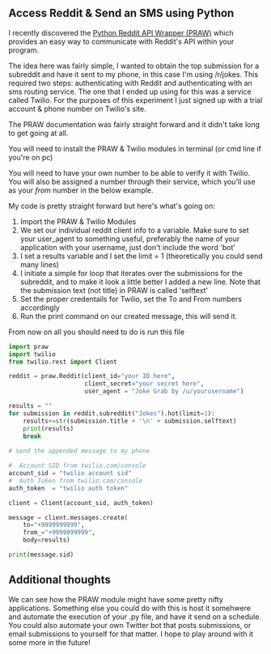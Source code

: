 ## Access Reddit & Send an SMS using Python

I recently discovered the [Python Reddit API Wrapper (PRAW)](http://praw.readthedocs.io/en/latest/index.html) which provides an easy way to communicate with Reddit's API within your program.

The idea here was fairly simple, I wanted to obtain the top submission for a subreddit and have it sent to my phone, in this case I'm using /r/jokes.  This required two steps: authenticating with Reddit and authenticating with an sms routing service.  The one that I ended up using for this was a service called Twilio.  For the purposes of this experiment I just signed up with a trial account & phone number on Twilio's site. 

The PRAW documentation was fairly straight forward and it didn't take long to get going at all.

You will need to install the PRAW & Twilio modules in terminal  (or cmd line if you're on pc)

You will need to have your own number to be able to verify it with Twilio.  You will also be assigned a number through their service, which you'll use as your *from* number in the below example.

My code is pretty straight forward but here's what's going on:

1. Import the PRAW & Twilio Modules
2. We set our individual reddit client info to a variable. Make sure to set your user_agent to something useful, preferably the name of your application with your username, just don't include the word 'bot'
3. I set a results variable and I set the limit = 1 (theoretically you could send many lines)
4. I initiate a simple for loop that iterates over the submissions for the subreddit, and to make it look a little better I added a new line. Note that the submission text (not title) in PRAW is called 'selftext'
5. Set the proper credentails for Twilio, set the To and From numbers accordingly 
6. Run the print command on our created message, this will send it.

From now on all you should need to do is run this  file

```Python
import praw
import twilio
from twilio.rest import Client

reddit = praw.Reddit(client_id="your ID here",
                     client_secret="your secret here",
                     user_agent = "Joke Grab by /u/yourusername")

results = ""
for submission in reddit.subreddit("Jokes").hot(limit=1):
    results+=str(submission.title + '\n' + submission.selftext)
    print(results)
    break
                                            
# send the appended message to my phone

#  Account SID from twilio.com/console
account_sid = "twilio account sid"
#  Auth Token from twilio.com/console
auth_token  = "twilio auth token"

client = Client(account_sid, auth_token)

message = client.messages.create(
    to="+9999999999", 
    from_="+9999999999",
    body=results)

print(message.sid)
```

## Additional thoughts
We can see how the PRAW module might have some pretty nifty applications.  Something else you could do with this is host it somehwere and automate the execution of your .py file, and have it send on a schedule.  You could also automate your own Twitter bot that posts submissions, or email submissions to yourself for that matter.  I hope to play around with it some more in the future!
